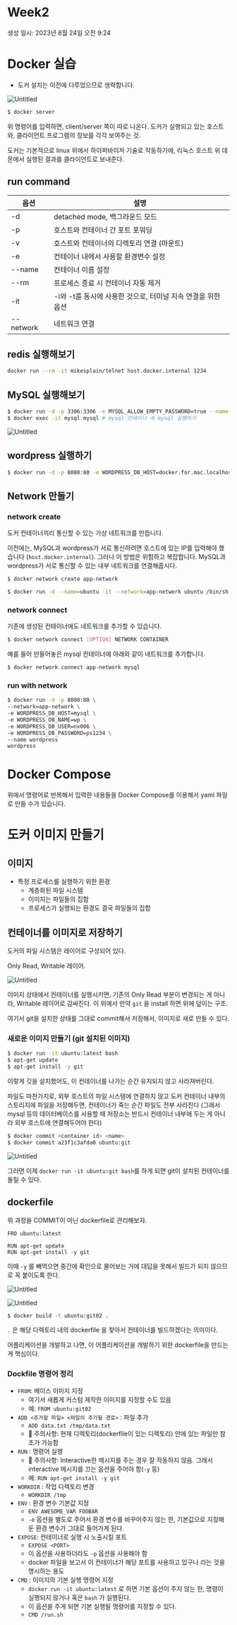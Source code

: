 # Week2

생성 일시: 2023년 8월 24일 오전 9:24

# Docker 실습

- 도커 설치는 이전에 다루었으므로 생략합니다.

![Untitled](Week2%20efddcd180fc048aba604922bc174a805/Untitled.png)

```bash
$ docker server
```

위 명령어를 입력하면, client/server 쪽이 따로 나온다. 도커가 실행되고 있는 호스트와, 클라이언트 프로그램의 정보를 각각 보여주는 것.

도커는 기본적으로 linux 위에서 하이퍼바이저 기술로 작동하기에, 리눅스 호스트 위 데몬에서 실행된 결과를 클라이언트로 보내준다.

## run command

| 옵션 | 설명 |
| --- | --- |
| -d | detached mode, 백그라운드 모드 |
| -p | 호스트와 컨테이너 간 포트 포워딩 |
| -v | 호스트와 컨테이너의 디렉토리 연결 (마운트) |
| -e | 컨테이너 내에서 사용할 환경변수 설정 |
| --name | 컨테이너 이름 설정 |
| --rm | 프로세스 종료 시 컨테이너 자동 제거 |
| -it | -i와 -t를 동시에 사용한 것으로, 터미널 지속 연결을 위한 옵션 |
| --network | 네트워크 연결 |

## redis 실행해보기

```bash
docker run --rm -it mikesplain/telnet host.docker.internal 1234
```

## MySQL 실행해보기

```bash
$ docker run -d -p 3306:3306 -e MYSQL_ALLOW_EMPTY_PASSWORD=true --name mysql mysql:latest
$ docker exec -it mysql mysql # mysql 컨테이너 속 mysql 실행하기
```

![Untitled](Week2%20efddcd180fc048aba604922bc174a805/Untitled%201.png)

## wordpress 실행하기

```bash
$ docker run -d -p 8080:80 -e WORDPRESS_DB_HOST=docker.for.mac.localhost -e WORDPRESS_DB_NAME=wp -e WORDPRESS_DB_USER=nx006 -e WORDPRESS_DB_PASSWORD=ps1234 wordpress
```

## Network 만들기

### network create

도커 컨테이너끼리 통신할 수 있는 가상 네트워크를 만듭니다.

이전에는, MySQL과 wordpress가 서로 통신하려면 호스트에 있는 IP를 입력해야 했습니다 (`host.docker.internal`). 그러나 이 방법은 위험하고 복잡합니다. MySQL과 wordpress가 서로 통신할 수 있는 내부 네트워크를 연결해줍시다.

```bash
$ docker network create app-network
```

```bash
$ docker run -d --name=ubuntu -it --network=app-network ubuntu /bin/sh
```

### network connect

기존에 생성된 컨테이너에도 네트워크를 추가할 수 있습니다.

```bash
$ docker network connect [OPTION] NETWORK CONTAINER
```

예를 들어 만들어놓은 mysql 컨테이너에 아래와 같이 네트워크를 추가합니다.

```bash
$ docker network connect app-network mysql
```

### run with network

```bash
$ docker run -d -p 8080:80 \
--network=app-network \
-e WORDPRESS_DB_HOST=mysql \
-e WORDPRESS_DB_NAME=wp \
-e WORDPRESS_DB_USER=nx006 \
-e WORDPRESS_DB_PASSWORD=ps1234 \
--name wordpress
wordpress
```

# Docker Compose

위에서 명령어로 반복해서 입력한 내용들을 Docker Compose를 이용해서 yaml 파일로 만들 수가 있습니다.

# 도커 이미지 만들기

## 이미지

- 특정 프로세스를 실행하기 위한 환경
    - 계층화된 파일 시스템
    - 이미지는 파일들의 집합
    - 프로세스가 실행되는 환경도 결국 파일들의 집합

## 컨테이너를 이미지로 저장하기

도커의 파일 시스템은 레이어로 구성되어 있다.

Only Read, Writable 레이어.

![Untitled](Week2%20efddcd180fc048aba604922bc174a805/Untitled%202.png)

이미지 상태에서 컨테이너를 실행시키면, 기존의 Only Read 부분이 변경되는 게 아니라, Writable 레이어로 감싸진다. 이 위에서 만약 `git` 을 install 하면 위에 덮이는 구조.

여기서 git을 설치한 상태를 그대로 commit해서 저장해서, 이미지로 새로 만들 수 있다.

### 새로운 이미지 만들기 (git 설치된 이미지)

```bash
$ docker run -it ubuntu:latest bash
$ apt-get update
$ apt-get install -y git
```

이렇게 깃을 설치했어도, 이 컨테이너를 나가는 순간 유지되지 않고 사라져버린다.

파일도 마찬가지로, 외부 호스트의 파일 시스템에 연결하지 않고 도커 컨테이너 내부의 스토리지에 파일을 저장해두면, 컨테이너가 죽는 순간 파일도 전부 사라진다 (그래서 mysql 등의 데이터베이스를 사용할 때 저장소는 반드시 컨테이너 내부에 두는 게 아니라 외부 호스트에 연결해두어야 한다)

```bash
$ docker commit <container id> <name>
$ docker commit a23f1c3afda0 ubuntu:git
```

![Untitled](Week2%20efddcd180fc048aba604922bc174a805/Untitled%203.png)

그러면 이제 `docker run -it ubuntu:git bash`를 하게 되면 git이 설치된 컨테이너를 돌릴 수 있다.

## dockerfile

위 과정을 COMMIT이 아닌 dockerfile로 관리해보자.

```docker
FRO ubuntu:latest

RUN apt-get update
RUN apt-get install -y git
```

이때 `-y` 를 빼먹으면 중간에 확인으로 물어보는 거에 대답을 못해서 빌드가 되지 않으므로 꼭 붙이도록 한다.

![Untitled](Week2%20efddcd180fc048aba604922bc174a805/Untitled%204.png)

![Untitled](Week2%20efddcd180fc048aba604922bc174a805/Untitled%205.png)

```bash
$ docker build -t ubuntu:git02 .
```

`.` 은 해당 디렉토리 내의 dockerfile 을 찾아서 컨테이너를 빌드하겠다는 의미이다.

어플리케이션을 개발하고 나면, 이 어플리케이션을 개발하기 위한 dockerfile을 만드는 게 핵심이다.

### Dockfile 명령어 정리

- `FROM`: 베이스 이미지 지정
    - 여기서 새롭게 커스텀 제작한 이미지를 지정할 수도 있음
    - 예: `FROM ubuntu:git02`
- `ADD <추가할 파일> <파일이 추가될 경로>` : 파일 추가
    - `ADD data.txt /tmp/data.txt`
    - 🚨 주의사항: 현재 디렉토리(dockerfile이 있는 디렉토리) 안에 있는 파일만 참조가 가능함
- `RUN` : 명령어 실행
    - 🚨 주의사항: Interactive한 메시지를 주는 경우 잘 작동하지 않음. 그래서 interactive 메시지를 끄는 옵션을 주어야 함(`-y` 등)
    - 예: `RUN apt-get install -y git`
- `WORKDIR` : 작업 디렉토리 변경
    - `WORKDIR /tmp`
- `ENV` : 환경 변수 기본값 지정
    - `ENV AWESOME_VAR FOOBAR`
    - `-e` 옵션을 별도로 주어서 환경 변수를 바꾸어주지 않는 한, 기본값으로 지정해둔 환경 변수가 그대로 들어가게 된다.
- `EXPOSE`: 컨테이너로 실행 시 노출시킬 포트
    - `EXPOSE <PORT>`
    - 이 옵션을 사용하더라도 `-p` 옵션을 사용해야 함
    - docker 파일을 보고서 이 컨테이너가 해당 포트를 사용하고 있구나 라는 것을 명시하는 용도
- `CMD` : 이미지의 기본 실행 명령어 지정
    - `docker run -it ubuntu:latest` 로 하면 기본 옵션이 주지 않는 한, 명령이 실행되지 않거나 혹은 `bash` 가 실행된다.
    - 이 옵션을 주게 되면 기본 실행될 명령어를 지정할 수 있다.
    - `CMD /run.sh`